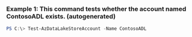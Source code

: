 ### Example 1: This command tests whether the account named ContosoADL exists. (autogenerated)
```powershell
PS C:\> Test-AzDataLakeStoreAccount -Name ContosoADL
```

